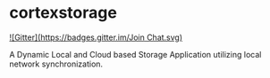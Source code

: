 cortexstorage
=============
[![Gitter](https://badges.gitter.im/Join Chat.svg)](https://gitter.im/jakesyl/Storage?utm_source=badge&utm_medium=badge&utm_campaign=pr-badge&utm_content=badge)

A Dynamic Local and Cloud based Storage Application utilizing local network synchronization.
